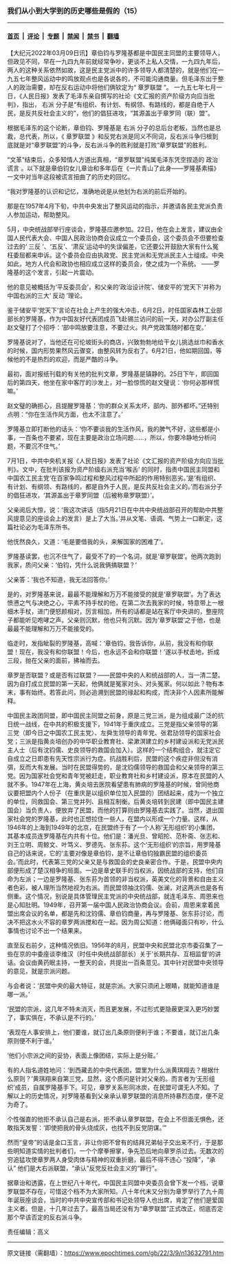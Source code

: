 ### 我们从小到大学到的历史哪些是假的（15）

---

#### [首页](../../../..?n13632791) &nbsp;|&nbsp; [评论](../../../../../epoch-comment?n13632791) &nbsp;|&nbsp; [专题](../../../../../epoch-special?n13632791) &nbsp;|&nbsp; [禁闻](../../../../../epoch-news?n13632791) &nbsp;|&nbsp; [禁书](../../../../../books?n13632791) &nbsp;|&nbsp; [翻墙](https://github.com/gfw-breaker/nogfw/blob/master/README.md?n13632791)


<div class="post_content" id="artbody" itemprop="articleBody">
 <!-- article content begin -->
 <p>
  【大纪元2022年03月09日讯】章伯钧与罗隆基都是中国民主同盟的主要领导人，但政见不同，早在一九四九年前就经常争吵，更谈不上私人交情，一九四九年后，两人的这种关系依然如故，这是民主党派中的许多领导人都清楚的，就是他们在一九五七年整风运动中的鸣放观点也是各说各的，不可能沟通商量。但毛泽东出于整人的政治需要，却在反右运动中将他们俩钦定为“
  <ok href="https://www.epochtimes.com/gb/tag/%E7%AB%A0%E7%BD%97%E8%81%94%E7%9B%9F.html">
   章罗联盟
  </ok>
  ”。 一九五七年七月一日，《人民日报》发表了毛泽东亲自撰写的社论《文汇报的资产阶级方向应当批判》，指出，
  <ok href="https://www.epochtimes.com/gb/tag/%E5%8F%B3%E6%B4%BE.html">
   右派
  </ok>
  分子是“有组织、有计划、有纲领、有路线的，都是自绝于人民，是反共反社会主义的”，他们的倡狂进攻，“其源盖出于章罗同（联）盟”。
 </p>
 <p>
  根据毛泽东的这个论断，章伯钧、罗隆基是
  <ok href="https://www.epochtimes.com/gb/tag/%E5%8F%B3%E6%B4%BE.html">
   右派
  </ok>
  分子的总后台老板，当然也是总裁，总代表，所以，《
  <ok href="https://www.epochtimes.com/gb/tag/%E7%AB%A0%E7%BD%97%E8%81%94%E7%9B%9F.html">
   章罗联盟
  </ok>
  》和反党右派是同义不同词，反右派斗争归根到底就是对“章罗联盟”的斗争，反右派斗争的胜利就是打败“章罗联盟”的胜利。
 </p>
 <p>
  “文革”结束后，众多知情人方道出真相，“章罗联盟”纯属毛泽东凭空捏造的
  <ok href="https://www.epochtimes.com/gb/tag/%E6%94%BF%E6%B2%BB%E8%B0%8E%E8%A8%80.html">
   政治谎言
  </ok>
  。以下就是章伯钧女儿章诒和多年后在《一片青山了此身——罗隆基素描》一文中对当年这段被谎言扭曲了的历史的回忆。
 </p>
 <p>
  “我对罗隆基的认识和记忆，准确地说是从他划为右派的前后开始的。
 </p>
 <p>
  那是在1957年4月下旬，中共中央发出了整风运动的指示，并邀请各民主党派负责人参加运动，帮助整风。
 </p>
 <p>
  5月，中央统战部举行座谈会，罗隆基应邀参加。22日，他在会上发言，建议由全国人民代表大会、中国人民政治协商会议成立一个委员会，这个委员会不但要检查过去的‘
  <ok href="https://www.epochtimes.com/gb/tag/%E4%B8%89%E5%8F%8D.html">
   三反
  </ok>
  ’、‘五反’、‘肃反’运动中的失误偏差，它还要公开鼓励大家有什么冤枉委屈都来申诉。这个委员会应由执政党、民主党派和无党派民主人士组成。中央如此，地方人代会和政协也相应成立这样的委员会，使之成为一个系统。 ——罗隆基的这个发言，引起一片震动。
 </p>
 <p>
  他的意见被概括为‘平反委员会’，和父亲的‘政治设计院’、储安平的‘党天下’并称为中国右派的三大‘
  <ok href="https://www.epochtimes.com/gb/tag/%E5%8F%8D%E5%8A%A8.html">
   反动
  </ok>
  ’理论。
 </p>
 <p>
  鉴于储安平‘党天下’言论在社会上产生的强大冲击，6月2日，时任国家森林工业部部长的罗隆基，作为中国友好代表团成员飞赴锡兰访问的前一天，对办公厅副主任赵文璧打了个招呼：‘部中鸣放要注意，不要过火。共产党政策随时都在变。’
 </p>
 <p>
  罗隆基说对了，当他还在可伦坡街头的商店，兴致勃勃地给干女儿挑选丝巾和香水的时候，国内形势果然风云骤变，由整风转为反右了。6月21日，他如期回国，等候他的不是热烈的欢迎，而是严酷的斗争。
 </p>
 <p>
  最初，面对报纸刊载的有关他的批判文章，罗隆基是镇静的。25日下午，即回国后的第四天，他坐在家中客厅的沙发上，对一脸惊慌的赵文璧说：‘你何必那样慌嘛。’
 </p>
 <p>
  赵文璧的确担心，且提醒罗隆基：‘你的群众关系太坏，部内、部外都坏。”还特别点明：“你在生活作风方面，也太不注意了。’
 </p>
 <p>
  罗隆基立即打断他的话头：‘你不要谈我的生活作风，我的脾气不好，这些都是小事，一百条也不要紧，现在主要是政治立场问题……，所以，你要冷静地分析问题，不要沉不住气。’
 </p>
 <p>
  7月1日，中共中央机关报《人民日报》发表了社论《文汇报的资产阶级方向应当批判》。文中，在批判该报为资产阶级右派充当‘喉舌’ 的同时，指责中国民主同盟和中国农工民主党‘在百家争鸣过程和整风过程中所起的作用特别恶劣。’是‘有组织、有计划、有纲领、有路线的，都是自外于人民，是反共反社会主义的。’而右派分子的倡狂进攻，‘其源盖出于章罗同盟（后被称章罗联盟）’。
 </p>
 <p>
  父亲阅后大惊，说：‘我这次讲话（指5月21日在中共中央统战部召开的帮助中共整风提意见的座谈会上的发言）是上了大当。’并从文笔、语调、气势上一口断定，这篇社论必为毛泽东所书。
 </p>
 <p>
  他怃然良久，又道：‘毛是要借我的头，来解国家的困难了’。
 </p>
 <p>
  罗隆基读罢，也沉不住气了，最受不了的一个名词，就是‘章罗联盟’。他两次跑到我家，质问父亲：‘伯钧，凭什么说我俩搞联盟？’
 </p>
 <p>
  父亲答：‘我也不知道，我无法回答你。’
 </p>
 <p>
  是的，对罗隆基来说，最最不能理解和万万不能接受的就是‘章罗联盟’。为了表达愤懑之气与决绝之心，平素不持手杖的他，在第二次去我家的时候，特意带上一根细木手杖，进门便怒颜相对，厉言相加，所有的话都是站在客厅中央讲的，整座院子都能听见咆哮之声。父亲则沉默，他也只有沉默。因为‘章罗联盟’之于他，也是最最不能理解和万万不能接受的。
 </p>
 <p>
  临走时，发指眦裂的罗隆基，高喊：‘章伯钧，我告诉你，从前，我没有和你联盟！现在，我没有和你联盟！今后，也永远不会和你联盟！’遂以手杖击地，折成三段，抛在父亲的面前，拂袖而去。
 </p>
 <p>
  章罗是否联盟？或是否有过联盟？——民盟中央的人和统战部的人，当一清二楚。因为自打成立民盟的第一天起，他俩就是冤家对头、对头冤家。何以如此？物有本末，事有始终。若答此问，则必追溯到民盟的缘起和构成，而决非个人因素所能解释。
 </p>
 <p>
  中国民主政团同盟，即中国民主同盟之前身，原是三党三派，是为组成最广泛的抗日统一战线，在中共的积极支援下，1941年于重庆成立。三党是指父亲领导的第三党（即今日之中国农工民主党）、左舜生领导的青年党、张君劢领导的国家社会党；三派是指黄炎培创办的中华职业教育社、梁漱溟建立的乡村建设派和无党派民主人士（后有沈钧儒、史良领导的救国会加入）。这样的一个结构组合，就注定它自成立之日即患有先天性宗派行为症。抗战胜利后，民盟的这个疾症非但没有消弭，反而大有发展。当时在民盟得势的，是沈钧儒领导的救国会和父亲领导的第三党。因为国家社会党和青年党被赶走，职业教育社和乡村建设派，原本在民盟的人就不多。1947年在上海，黄炎培去医院看望患有肺病的罗隆基的时候，曾同他商议要把盟内个人份子（在重庆是以组织单位加入民盟的）团结起来，成为一个独立的单位，同救国会、第三党并列、且相互制衡。后黄炎培转到民建（即中国民主建国会）当负责人，便放弃了民盟，而他的打算则由罗隆基去实践了。当然，退出国家社会党的罗隆基，此时也正想拉住一些人，在盟内以形成一个力量。这样，从1946年的上海到1949年的北京，在民盟终于有了一个人称‘无形组织’的小集团，其基本成员连罗隆基在内共有十位。他们是：潘光旦、曾昭抡、范朴斋、张志和、刘王立明、周鲸文、叶笃义、罗德先、张东荪。这个‘无形组织’的宗旨，用罗隆基自己的话来说，它的‘主要对像是章伯钧，是不让章伯钧独霸民盟的组织委员会。’而此时，代表第三党的父亲又是与救国会的史良亲密合作。于是，民盟中央内部便形成了楚汉相争的局面。一边是章史联手的当权派，因统战部的支持，他们自命为左派；一边是罗隆基、张东荪为首领的非当权派，英美文化的背景和自由主义者色彩，被人理所当然地视为右派。而民盟领袖沈钧儒、张澜，对这两派也是各有侧重。这个情况，别说是具体管理民主党派的中央统战部，就连毛泽东、周恩来也是心知肚明。1949年，召开第一届中国人民政治协商会议。会前，周恩来拿着民盟出席会议的名单，都是先和沈钧儒、章伯钧商量，再与罗隆基、张东荪讨论，而决不把这水火不容的章罗两派搅和在一起。因为周公知道：他俩碰面只有吵，什么事情也讨论不出一个结果来。
 </p>
 <p>
  直至反右前夕，这种情况依旧。1956年的8月，民盟中央和民盟北京市委召集了一些在京的中委座谈李维汉（时任中央统战部部长）关于‘长期共存、互相监督’的讲话。会议由黄药眠主持，一整天的会，共提出一百条意见。其中针对民盟中央领导的意见，就是宗派问题。
 </p>
 <p>
  与会者说：‘民盟中央的最大特征，就是宗派。大家只须闭上眼睛，就能知道谁是哪一派。’
 </p>
 <p>
  ‘民盟的宗派，这几年不特未消灭，而且更发展，不过形式更隐蔽更深入更巧妙罢了，事实俱在，不承认是不行的。’
 </p>
 <p>
  ‘表现在人事安排上，他们要谁，就订出几条原则便利于谁；不要谁，就订出几条原则便不利于谁。’
 </p>
 <p>
  ‘他们小宗派之间的妥协，表面上像团结，实际上是分赃。’
 </p>
 <p>
  有的人指名道姓地问：‘到西藏去的中央代表团，盟里为什么派黄琪翔去？根据什么原则？’黄琪翔来自第三党，显然，这个质问是针对父亲的。而言者为‘无形组织’成员，自属罗隆基手下。可见，章罗关系形同冰炭，在民盟可谓无人不知。了解以上的历史情况，对罗隆基看到父亲承认章罗联盟的消息所持暴烈态度，便不足为奇了。
 </p>
 <p>
  个性强直的他拒不承认自己是右派，拒不承认章罗联盟，在会上不但面无惧色，还敢指天发誓：‘即使把我的骨头烧成灰，也找不到反党阴谋。’”
 </p>
 <p>
  然而“皇帝”的话是金口玉言，非让你把不曾有的结拜兄弟帖子交出来不行，于是那些明知道实情的批判者们，一个个摩拳擦掌，争先恐后地向章罗杀过去。无数次的穷追猛攻使章罗两人身受肉体与精神的双重折磨，最后不得不违心 “投降”，“承认” 他们是大右派联盟，“承认”反党反社会主义的“罪行”。
 </p>
 <p>
  据章诒和透露，在上世纪八十年代，中国民主同盟中央委员会曾下发一个档，说章罗联盟不存在，可惜这个档不为大家所知。八十年代末又分别为章罗举行了九十周年诞辰座谈会，当时的中共中央宣传部和书记处领导人也出席，肯定了他们是爱国主义者。但是，十几年过去了，最高当局还没有为“章罗联盟”正式改正，彻底否定那个早该否定的反右派斗争。
 </p>
 <p>
  责任编辑：高义
 </p>
 <!-- article content end -->
 <div id="below_article_ad">
 </div>
</div>


---

原文链接（需翻墙）：https://www.epochtimes.com/gb/22/3/9/n13632791.htm